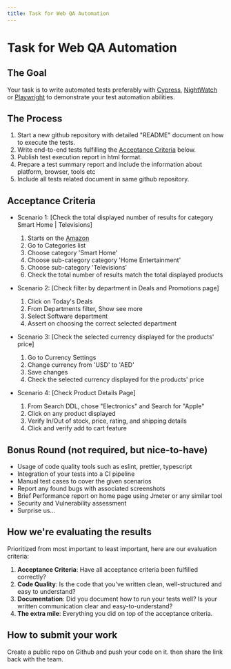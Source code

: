 ```yaml
---
title: Task for Web QA Automation
---
```


# Task for Web QA Automation

## The Goal

Your task is to write automated tests preferably with [Cypress](https://www.cypress.io), [NightWatch](https://nightwatchjs.org/) or [Playwright](https://playwright.dev/) to demonstrate your test automation abilities.

## The Process

1. Start a new github repository with detailed "README" document on how to execute the tests.
1. Write end-to-end tests fulfilling the [Acceptance Criteria](#acceptance-criteria) below.
1. Publish test execution report in html format.
1. Prepare a test summary report and include the information about platform, browser, tools etc
1. Include all tests related document in same github repository.

## Acceptance Criteria

- Scenario 1: [Check the total displayed number of results for category Smart Home | Televisions]

  1.  Starts on the [Amazon](https://www.amazon.com/)
  2.  Go to Categories list
  3.  Choose category 'Smart Home'
  4.  Choose sub-category category 'Home Entertainment'
  5.  Choose sub-category 'Televisions'
  6.  Check the total number of results match the total displayed products

- Scenario 2: [Check filter by department in Deals and Promotions page]

  1. Click on Today's Deals
  2. From Departments filter, Show see more
  3. Select Software department
  4. Assert on choosing the correct selected department

- Scenario 3: [Check the selected currency displayed for the products' price]

  1.  Go to Currency Settings
  2.  Change currency from 'USD' to 'AED'
  3.  Save changes
  4.  Check the selected currency displayed for the products' price

- Scenario 4: [Check Product Details Page]
  1. From Search DDL, chose "Electronics" and Search for "Apple"
  2. Click on any product displayed
  3. Verify In/Out of stock, price, rating, and shipping details
  4. Click and verify add to cart feature

## Bonus Round (not required, but nice-to-have)

- Usage of code quality tools such as eslint, prettier, typescript
- Integration of your tests into a CI pipeline
- Manual test cases to cover the given scenarios
- Report any found bugs with associated screenshots
- Brief Performance report on home page using Jmeter or any similar tool
- Security and Vulnerability assessment
- Surprise us…

## How we're evaluating the results

Prioritized from most important to least important, here are our evaluation criteria:

1. **Acceptance Criteria**: Have all acceptance criteria been fulfilled correctly?
1. **Code Quality**: Is the code that you've written clean, well-structured and easy to understand?
1. **Documentation**: Did you document how to run your tests well? Is your written communication clear and easy-to-understand?
1. **The extra mile**: Everything you did on top of the acceptance criteria.

## How to submit your work

Create a public repo on Github and push your code on it. then share the link back with the team.
